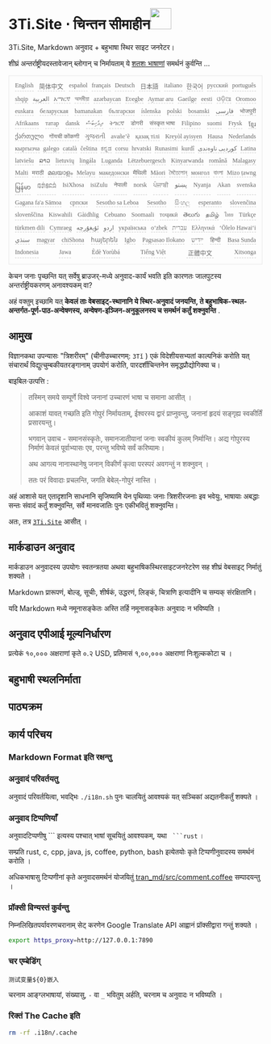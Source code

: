 <h1 style="justify-content:space-between">3Ti.Site ⋅ चिन्तन सीमाहीन<img src="//i-01.eu.org/3Ti/logo.svg" style="user-select:none;margin-top:-1px;width:42px"></h1>

3Ti.Site, Markdown अनुवाद + बहुभाषा स्थिर साइट जनरेटर।

शीघ्रं अन्तर्राष्ट्रीयदस्तावेजान् ब्लोगान् च निर्मायताम् ये [शतशः भाषाणां](https://github.com/i18n-site/node/blob/main/lang/src/index.js) समर्थनं कुर्वन्ति ...

<pre class="langli" style="display:flex;flex-wrap:wrap;background:transparent;border:1px solid #eee;font-size:12px;box-shadow:0 0 3px inset #eee;padding:12px 5px 4px 12px;justify-content:space-between;"><style>pre.langli i{font-weight:300;font-family:s;margin-right:7px;margin-bottom:8px;font-style:normal;color:#666;border-bottom:1px dashed #ccc;}</style><i>English</i><i> 简体中文 </i><i>español</i><i>français</i><i>Deutsch</i><i> 日本語 </i><i>italiano</i><i>한국어</i><i>русский</i><i>português</i><i>shqip</i><i>‫العربية‬</i><i>አማርኛ</i><i>অসমীয়া</i><i>azərbaycan</i><i>Eʋegbe</i><i>Aymar aru</i><i>Gaeilge</i><i>eesti</i><i>ଓଡ଼ିଆ</i><i>Oromoo</i><i>euskara</i><i>беларуская</i><i>bamanakan</i><i>български</i><i>íslenska</i><i>polski</i><i>bosanski</i><i>‫فارسی‬</i><i>भोजपुरी</i><i>Afrikaans</i><i>татар</i><i>dansk</i><i>‫ދިވެހިބަސް‬</i><i>ትግርኛ</i><i>डोगरी</i><i>संस्कृत भाषा</i><i>Filipino</i><i>suomi</i><i>Frysk</i><i>ខ្មែរ</i><i>ქართული</i><i>गोंयची कोंकणी</i><i>ગુજરાતી</i><i>avañe’ẽ</i><i>қазақ тілі</i><i>Kreyòl ayisyen</i><i>Hausa</i><i>Nederlands</i><i>кыргызча</i><i>galego</i><i>català</i><i>čeština</i><i>ಕನ್ನಡ</i><i>corsu</i><i>hrvatski</i><i>Runasimi</i><i>kurdî</i><i>‫کوردیی ناوەندی‬</i><i>Latina</i><i>latviešu</i><i>ລາວ</i><i>lietuvių</i><i>lingála</i><i>Luganda</i><i>Lëtzebuergesch</i><i>Kinyarwanda</i><i>română</i><i>Malagasy</i><i>Malti</i><i>मराठी</i><i>മലയാളം</i><i>Melayu</i><i>македонски</i><i>मैथिली</i><i>Māori</i><i>মৈতৈলোন্</i><i>монгол</i><i>বাংলা</i><i>Mizo ṭawng</i><i>မြန်မာ</i><i>𞄀𞄄𞄰𞄩𞄍𞄜𞄰</i><i>IsiXhosa</i><i>isiZulu</i><i>नेपाली</i><i>norsk</i><i>ਪੰਜਾਬੀ</i><i>‫پښتو‬</i><i>Nyanja</i><i>Akan</i><i>svenska</i><i>Gagana fa'a Sāmoa</i><i>српски</i><i>Sesotho sa Leboa</i><i>Sesotho</i><i>සිංහල</i><i>esperanto</i><i>slovenčina</i><i>slovenščina</i><i>Kiswahili</i><i>Gàidhlig</i><i>Cebuano</i><i>Soomaali</i><i>тоҷикӣ</i><i>తెలుగు</i><i>தமிழ்</i><i>ไทย</i><i>Türkçe</i><i>türkmen dili</i><i>Cymraeg</i><i>‫ئۇيغۇرچە‬</i><i>‫اردو‬</i><i>українська</i><i>o‘zbek</i><i>‫עברית‬</i><i>Ελληνικά</i><i>ʻŌlelo Hawaiʻi</i><i>‫سنڌي‬</i><i>magyar</i><i>chiShona</i><i>հայերեն</i><i>Igbo</i><i>Pagsasao Ilokano</i><i>‫ייִדיש‬</i><i>हिन्दी</i><i>Basa Sunda</i><i>Indonesia</i><i>Jawa</i><i>Èdè Yorùbá</i><i>Tiếng Việt</i><i> 正體中文 </i><i>Xitsonga</i></pre>

केचन जनाः पृच्छन्ति यत् सर्वेषु ब्राउजर्-मध्ये अनुवाद-कार्यं भवति इति कारणतः जालपुटस्य अन्तर्राष्ट्रीयकरणम् अनावश्यकम् वा?

अहं वक्तुम् इच्छामि यत् **केवलं ताः वेबसाइट्-स्थानानि ये स्थिर-अनुवादं जनयन्ति, ते बहुभाषिक-स्थल-अन्तर्गत-पूर्ण-पाठ-अन्वेषणस्य, अन्वेषण-इञ्जिन-अनुकूलनस्य च समर्थनं कर्तुं शक्नुवन्ति** .

## आमुख

विज्ञानकथा उपन्यासः &quot;त्रिशरीरम्&quot; (चीनीउच्चारणम्: `3Tǐ` ) एकं विदेशीयसभ्यतां काल्पनिकं करोति यत् संचारार्थं विद्युत्चुम्बकीयतरङ्गानाम् उपयोगं करोति, पारदर्शीचिन्तनेन समृद्धप्रौद्योगिक्या च।

बाइबिल·उत्पत्ति :

> तस्मिन् समये सम्पूर्णे विश्वे जनानां उच्चारणं भाषा च समाना आसीत् ।
>
> आकाशं यावत् गच्छति इति गोपुरं निर्मायताम्, ईश्वरस्य द्वारं प्राप्नुवन्तु, जनानां हृदयं सङ्गृह्य स्वकीर्तिं प्रसारयन्तु।
>
> भगवान् उवाच - समानसंस्कृतेः, समानजातीयानां जनाः स्वकीयं कुलम् निर्मान्ति। अद्य गोपुरस्य निर्माणं केवलं पूर्वाभ्यासः एव, परन्तु भविष्ये सर्वं करिष्यामः।
>
> अथ आगत्य नानास्थानेषु जनान् विकीर्णं कृत्वा परस्परं अवगन्तुं न शक्नुवन् ।
>
> ततः परं विवादाः प्रचलन्ति, जगति बेबेल्-गोपुरं नास्ति ।

अहं आशासे यत् एतादृशानि साधनानि सृजिष्यामि येन पृथिव्याः जनाः त्रिशरीरजनाः इव भवेयुः, भाषायाः अबद्धाः सन्तः संवादं कर्तुं शक्नुवन्ति, सर्वे मानवजातिः पुनः एकीभवितुं शक्नुवन्ति।

अतः, तत्र [`3Ti.Site`](//3Ti.Site) आसीत् ।

## मार्कडाउन अनुवाद

मार्कडाउन अनुवादस्य उपयोगः स्वतन्त्रतया अथवा बहुभाषिकस्थिरसाइटजनरेटरेण सह शीघ्रं वेबसाइट् निर्मातुं शक्यते ।

Markdown प्रारूपणं, बोल्ड्, सूचीः, शीर्षकं, उद्धरणं, लिङ्कं, चित्राणि इत्यादीनि च सम्यक् संरक्षितानि।

यदि Markdown मध्ये नमूनासङ्केतः अस्ति तर्हि नमूनासङ्केतः अनुवादः न भविष्यति ।

## अनुवाद एपीआई मूल्यनिर्धारण

प्रत्येकं १०,००० अक्षराणां कृते ०.२ USD, प्रतिमासं १,००,००० अक्षराणां निःशुल्ककोटा च ।

## बहुभाषी स्थलनिर्माता

## पाठ्यक्रम

## कार्य परिचय

### Markdown Format इति रक्षन्तु

### अनुवादं परिवर्तयतु

अनुवादं परिवर्तयित्वा, भवद्भिः `./i18n.sh` पुनः चालयितुं आवश्यकं यत् सञ्चिकां अद्यतनीकर्तुं शक्यते ।

### अनुवाद टिप्पणियाँ

अनुवादटिप्पणीषु \``` इत्यस्य पश्चात् भाषां सूचयितुं आवश्यकम्, यथा ` ```rust` ।

सम्प्रति rust, c, cpp, java, js, coffee, python, bash इत्येतयोः कृते टिप्पणीनुवादस्य समर्थनं करोति ।

अधिकभाषासु टिप्पणीनां कृते अनुवादसमर्थनं योजयितुं [tran_md/src/comment.coffee](https://github.com/i18n-site/node/blob/main/tran_md/src/comment.coffee) सम्पादयन्तु ।

### प्रॉक्सी विन्यस्तं कुर्वन्तु

निम्नलिखितपर्यावरणचरानाम् सेट् करणेन Google Translate API आह्वानं प्रॉक्सीद्वारा गन्तुं शक्यते ।

```bash
export https_proxy=http://127.0.0.1:7890
```

### चर एम्बेडिंग्

```
测试变量${0}嵌入
```

चरनाम आङ्ग्लभाषायां, संख्यासु, `-` वा `_` भवितुम् अर्हति, चरनाम च अनुवादः न भविष्यति ।

### रिक्तं The Cache इति

```bash
rm -rf .i18n/.cache
```
